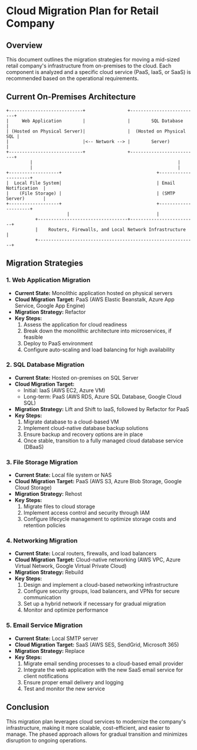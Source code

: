 # Cloud Migration Plan for Retail Company

## Overview
This document outlines the migration strategies for moving a mid-sized retail company's infrastructure from on-premises to the cloud. Each component is analyzed and a specific cloud service (PaaS, IaaS, or SaaS) is recommended based on the operational requirements.

## Current On-Premises Architecture

```
+----------------------------+                +--------------------------+
|     Web Application        |                |        SQL Database      |
| (Hosted on Physical Server)|                |  (Hosted on Physical SQL |
|                            |<-- Network --> |        Server)           |
+----------------------------+                +--------------------------+
         |                                                       |
         |                                                       |
+-------------------+                                    +---------------------+
|  Local File System|                                    | Email Notification  |
|    (File Storage) |                                    | (SMTP Server)       |
+-------------------+                                    +---------------------+
                       |                                 |
           +----------------------------------+-------------------------+
           |    Routers, Firewalls, and Local Network Infrastructure    |
           +------------------------------------------------------------+
```

## Migration Strategies

### 1. Web Application Migration
- **Current State:** Monolithic application hosted on physical servers
- **Cloud Migration Target:** PaaS (AWS Elastic Beanstalk, Azure App Service, Google App Engine)
- **Migration Strategy:** Refactor
- **Key Steps:**
  1. Assess the application for cloud readiness
  2. Break down the monolithic architecture into microservices, if feasible
  3. Deploy to PaaS environment
  4. Configure auto-scaling and load balancing for high availability

### 2. SQL Database Migration
- **Current State:** Hosted on-premises on SQL Server
- **Cloud Migration Target:** 
  - Initial: IaaS (AWS EC2, Azure VM)
  - Long-term: PaaS (AWS RDS, Azure SQL Database, Google Cloud SQL)
- **Migration Strategy:** Lift and Shift to IaaS, followed by Refactor for PaaS
- **Key Steps:**
  1. Migrate database to a cloud-based VM
  2. Implement cloud-native database backup solutions
  3. Ensure backup and recovery options are in place
  4. Once stable, transition to a fully managed cloud database service (DBaaS)

### 3. File Storage Migration
- **Current State:** Local file system or NAS
- **Cloud Migration Target:** PaaS (AWS S3, Azure Blob Storage, Google Cloud Storage)
- **Migration Strategy:** Rehost
- **Key Steps:**
  1. Migrate files to cloud storage
  2. Implement access control and security through IAM
  3. Configure lifecycle management to optimize storage costs and retention policies

### 4. Networking Migration
- **Current State:** Local routers, firewalls, and load balancers
- **Cloud Migration Target:** Cloud-native networking (AWS VPC, Azure Virtual Network, Google Virtual Private Cloud)
- **Migration Strategy:** Rebuild
- **Key Steps:**
  1. Design and implement a cloud-based networking infrastructure
  2. Configure security groups, load balancers, and VPNs for secure communication
  3. Set up a hybrid network if necessary for gradual migration
  4. Monitor and optimize performance

### 5. Email Service Migration
- **Current State:** Local SMTP server
- **Cloud Migration Target:** SaaS (AWS SES, SendGrid, Microsoft 365)
- **Migration Strategy:** Replace
- **Key Steps:**
  1. Migrate email sending processes to a cloud-based email provider
  2. Integrate the web application with the new SaaS email service for client notifications
  3. Ensure proper email delivery and logging
  4. Test and monitor the new service

## Conclusion
This migration plan leverages cloud services to modernize the company's infrastructure, making it more scalable, cost-efficient, and easier to manage. The phased approach allows for gradual transition and minimizes disruption to ongoing operations.

